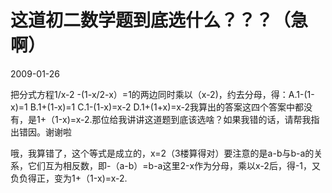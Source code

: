 # 这道初二数学题到底选什么？？？（急啊）
2009-01-26


把分式方程1/x-2 -(1-x/2-x）=1的两边同时乘以（x-2)，约去分母，得：A.1-(1-x)=1  B.1+(1-x)=1  C.1-(1-x)=x-2  D.1+(1+x)=x-2我算出的答案这四个答案中都没有，是1+（1-x)=x-2.那位给我讲讲这道题到底该选啥？如果我错的话，请帮我指出错因。谢谢啦


哦，我算错了，这个等式是成立的，x=2（3楼算得对）要注意的是a-b与b-a的关系，它们互为相反数，即-（a-b）=b-a这里2-x作为分母，乘以x-2后，得-1，又负负得正，变为1+（1-x)=x-2.
